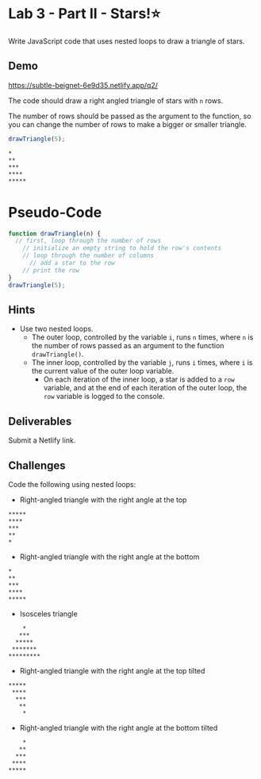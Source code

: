 # Lab 3 - Part II - Stars!⭐
Write JavaScript code that uses nested loops to draw a triangle of stars.


## Demo
https://subtle-beignet-6e9d35.netlify.app/q2/

The code should draw a right angled triangle of stars with `n` rows.

The number of rows should be passed as the argument to the function, so you can change the number of rows to make a bigger or smaller triangle. 

```js
drawTriangle(5);
```

```
*
**
***
****
*****
```

# Pseudo-Code  

```js
function drawTriangle(n) {
  // first, loop through the number of rows
    // initialize an empty string to hold the row's contents
    // loop through the number of columns
      // add a star to the row
    // print the row
}
drawTriangle(5);

```

## Hints
-  Use two nested loops.
   -   The outer loop, controlled by the variable `i`, runs `n` times, where `n` is the number of rows passed as an argument to the function `drawTriangle()`.
   - The inner loop, controlled by the variable `j`, runs `i` times, where `i` is the current value of the outer loop variable.
     - On each iteration of the inner loop, a star is added to a `row` variable, and at the end of each iteration of the outer loop, the `row` variable is logged to the console.



## Deliverables
Submit a Netlify link.


## Challenges
Code the following using nested loops:
- Right-angled triangle with the right angle at the top
```
*****
****
***
**
*
```
- Right-angled triangle with the right angle at the bottom
```
*
**
***
****
*****
```
- Isosceles triangle
```
    *
   ***
  *****
 *******
*********
```



- Right-angled triangle with the right angle at the top tilted
```
*****
 ****
  ***
   **
    *
```
- Right-angled triangle with the right angle at the bottom tilted
```
    *
   **
  ***
 ****
*****
```